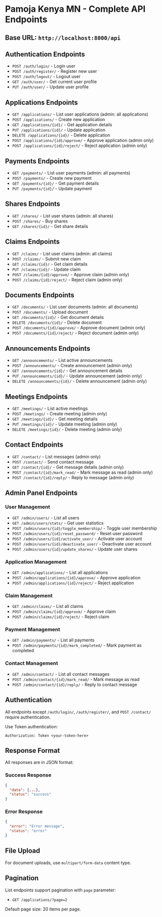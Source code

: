 # Pamoja Kenya MN - Complete API Endpoints

## Base URL: `http://localhost:8000/api`

## Authentication Endpoints
- `POST /auth/login/` - Login user
- `POST /auth/register/` - Register new user
- `POST /auth/logout/` - Logout user
- `GET /auth/user/` - Get current user profile
- `PUT /auth/user/` - Update user profile

## Applications Endpoints
- `GET /applications/` - List user applications (admin: all applications)
- `POST /applications/` - Create new application
- `GET /applications/{id}/` - Get application details
- `PUT /applications/{id}/` - Update application
- `DELETE /applications/{id}/` - Delete application
- `POST /applications/{id}/approve/` - Approve application (admin only)
- `POST /applications/{id}/reject/` - Reject application (admin only)

## Payments Endpoints
- `GET /payments/` - List user payments (admin: all payments)
- `POST /payments/` - Create new payment
- `GET /payments/{id}/` - Get payment details
- `PUT /payments/{id}/` - Update payment

## Shares Endpoints
- `GET /shares/` - List user shares (admin: all shares)
- `POST /shares/` - Buy shares
- `GET /shares/{id}/` - Get share details

## Claims Endpoints
- `GET /claims/` - List user claims (admin: all claims)
- `POST /claims/` - Submit new claim
- `GET /claims/{id}/` - Get claim details
- `PUT /claims/{id}/` - Update claim
- `POST /claims/{id}/approve/` - Approve claim (admin only)
- `POST /claims/{id}/reject/` - Reject claim (admin only)

## Documents Endpoints
- `GET /documents/` - List user documents (admin: all documents)
- `POST /documents/` - Upload document
- `GET /documents/{id}/` - Get document details
- `DELETE /documents/{id}/` - Delete document
- `POST /documents/{id}/approve/` - Approve document (admin only)
- `POST /documents/{id}/reject/` - Reject document (admin only)

## Announcements Endpoints
- `GET /announcements/` - List active announcements
- `POST /announcements/` - Create announcement (admin only)
- `GET /announcements/{id}/` - Get announcement details
- `PUT /announcements/{id}/` - Update announcement (admin only)
- `DELETE /announcements/{id}/` - Delete announcement (admin only)

## Meetings Endpoints
- `GET /meetings/` - List active meetings
- `POST /meetings/` - Create meeting (admin only)
- `GET /meetings/{id}/` - Get meeting details
- `PUT /meetings/{id}/` - Update meeting (admin only)
- `DELETE /meetings/{id}/` - Delete meeting (admin only)

## Contact Endpoints
- `GET /contact/` - List messages (admin only)
- `POST /contact/` - Send contact message
- `GET /contact/{id}/` - Get message details (admin only)
- `POST /contact/{id}/mark_read/` - Mark message as read (admin only)
- `POST /contact/{id}/reply/` - Reply to message (admin only)

## Admin Panel Endpoints

### User Management
- `GET /admin/users/` - List all users
- `GET /admin/users/stats/` - Get user statistics
- `POST /admin/users/{id}/toggle_membership/` - Toggle user membership
- `POST /admin/users/{id}/reset_password/` - Reset user password
- `POST /admin/users/{id}/activate_user/` - Activate user account
- `POST /admin/users/{id}/deactivate_user/` - Deactivate user account
- `POST /admin/users/{id}/update_shares/` - Update user shares

### Application Management
- `GET /admin/applications/` - List all applications
- `POST /admin/applications/{id}/approve/` - Approve application
- `POST /admin/applications/{id}/reject/` - Reject application

### Claim Management
- `GET /admin/claims/` - List all claims
- `POST /admin/claims/{id}/approve/` - Approve claim
- `POST /admin/claims/{id}/reject/` - Reject claim

### Payment Management
- `GET /admin/payments/` - List all payments
- `POST /admin/payments/{id}/mark_completed/` - Mark payment as completed

### Contact Management
- `GET /admin/contact/` - List all contact messages
- `POST /admin/contact/{id}/mark_read/` - Mark message as read
- `POST /admin/contact/{id}/reply/` - Reply to contact message

## Authentication
All endpoints except `/auth/login/`, `/auth/register/`, and `POST /contact/` require authentication.

Use Token authentication:
```
Authorization: Token <your-token-here>
```

## Response Format
All responses are in JSON format:

### Success Response
```json
{
  "data": {...},
  "status": "success"
}
```

### Error Response
```json
{
  "error": "Error message",
  "status": "error"
}
```

## File Upload
For document uploads, use `multipart/form-data` content type.

## Pagination
List endpoints support pagination with `page` parameter:
- `GET /applications/?page=2`

Default page size: 20 items per page.